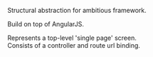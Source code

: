 Structural abstraction for ambitious framework.

Build on top of AngularJS.

Represents a top-level 'single page' screen.  
Consists of a controller and route url binding.
